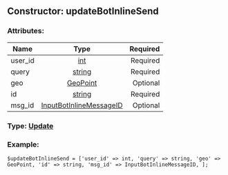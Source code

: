 ## Constructor: updateBotInlineSend  

### Attributes:

| Name     |    Type       | Required |
|----------|:-------------:|---------:|
|user\_id|[int](../types/int.md) | Required|
|query|[string](../types/string.md) | Required|
|geo|[GeoPoint](../types/GeoPoint.md) | Optional|
|id|[string](../types/string.md) | Required|
|msg\_id|[InputBotInlineMessageID](../types/InputBotInlineMessageID.md) | Optional|


### Type: [Update](../types/Update.md)

### Example:


```
$updateBotInlineSend = ['user_id' => int, 'query' => string, 'geo' => GeoPoint, 'id' => string, 'msg_id' => InputBotInlineMessageID, ];
```
